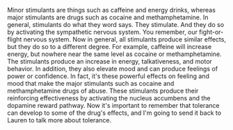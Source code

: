 Minor stimulants are things such as caffeine and energy drinks, whereas major
stimulants are drugs such as cocaine and methamphetamine. In general,
stimulants do what they word says. They stimulate. And they do so by activating
the sympathetic nervous system. You remember, our fight-or-flight nervous
system. Now in general, all stimulants produce similar effects, but they do so
to a different degree. For example, caffeine will increase energy, but nowhere
near the same level as cocaine or methamphetamine. The stimulants produce an
increase in energy, talkativeness, and motor behavior. In addition, they also
elevate mood and can produce feelings of power or confidence. In fact, it's
these powerful effects on feeling and mood that make the major stimulants such
as cocaine and methamphetamine drugs of abuse. These stimulants produce their
reinforcing effectiveness by activating the nucleus accumbens and the dopamine
reward pathway. Now it's important to remember that tolerance can develop to
some of the drug's effects, and I'm going to send it back to Lauren to talk
more about tolerance.
